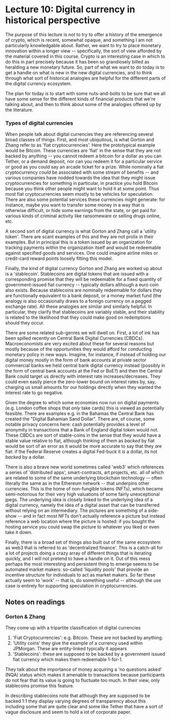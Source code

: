 # Lecture 10: Digital currency in historical perspective

The purpose of this lecture is *not* to try to offer a history of the emergence of crypto, which is recent, somewhat opaque, and something I am not particularly knowledgable about. Rather, we want to try to place monetary innovation within a longer view -- specifically, the sort of view afforded by the material covered in this course. Crypto is an interesting case in which to do this in part precisely because it has been so grandiosely billed as heralding a new monetary future. So, part of what we want to do today is to get a handle on what is new in the new digital currencies, and to think through what sort of historical analogies are helpful for the different parts of the digital currency ecosystem.

The plan for today is to start with some nuts-and-bolts to be sure that we all have some sense for the different kinds of financial products that we're talking about, and then to think about some of the analogies offered up by the literature.

### Types of digital currencies

When people talk about digital currencies they are referencing several broad classes of things. First, and most ubiquitous, is what Gorton and Zhang refer to as 'fiat cryptocurrencies'. Here the prototypical example would be Bitcoin. These currencies are 'fiat' in the sense that they are not backed by anything -- you cannot redeem a bitcoin for a dollar as you can Tether, or a demand deposit, nor can you redeem it for a particular service or good as you could say an arcade ticket for a prize. While nominally a fiat cryptocurrency *could* be associated with some stream of benefits -- and various companies have nodded towards the idea that they might issue cryptocurrencies for something in particular, in practice you hold Bitcoin because you think other people might want to hold it at some point. Thus most fiat cryptocurrencies seem mostly to be vehicles for speculation. There are also some potential services these currencies might generate: for instance, maybe you want to transfer some money in a way that is otherwise difficult, or hide some earnings from the state, or get paid for various kinds of criminal activity like ransomeware or selling drugs online, etc.

A second sort of digital currency is what Gorton and Zhang call a 'utility token'. There are scant examples of this and they are not prolix in their examples. But in principal this is a token issued by an organization for tracking payments within the organization itself and would be redeemable against specified goods and services. One could imagine airline miles or credit-card reward points loosely fitting this model.

Finally, the kind of digital currency Gorton and Zhang are worked up about is a 'stablecoin'. Stablecoins are digital tokens that are issued with a corresponding promise that they will be redeemable for a fixed quantity of government-issued fiat currency -- typically dollars although a euro coin also exists. Because stablecoins are nominally redeemable for dollars they are functionally equivalent to a bank deposit, or a money market fund (the analogy is also occasionally draws to a foreign currency on a pegged exchange rate). All these analogies are similar and similarly helpful. In particular, they clarify that stablecoins are variably stable, and their stability is related to the likelihood that they could make good on redemptions should they occur.

There are some related sub-genres we will dwell on. First, a lot of ink has been spilled recently on Central Bank Digital Currencies (CBDCs). Macroeconomists are very excited about these for several reasons but mostly because of the opportunities they would afford for conducting monetary policy in new ways. Imagine, for instance, if instead of holding our digital money mostly in the form of bank accounts at private sector commercial banks we held central bank digital currency instead (possibly in the form of central bank accounts at the Fed or BoE?) and then the Central Bank could target us directly with interest rate increases/decreases. They could even easily pierce the zero-lower bound on interest rates by, say, charging us small amounts for our holdings directly when they wanted the interest rate to go negative.

Given the degree to which some economies now run on digital payments (e.g. London coffee shops that *only* take cards) this is viewed as potentially feasible. There are examples e.g. in the Bahamas the Central Bank has created the "Digital Bahamian Sand Dollar". There are, of course, some notable privacy concerns here: cash potentially provides a level of anonymity in transactions that a Bank of England digital token would not. These CBDCs are sort of stable-coins in the sense that they would have a stable value relative to fiat, although thinking of them as *backed* by fiat would be sort of an error as it would be more accurate to say that they *are* fiat: if the Federal Reserve creates a digital Fed-buck it *is* a dollar, its not *backed* by a dollar.

There is also a brave new world sometimes called 'web3' which references a series of 'distributed apps', smart-contracts, art projects, etc. all of which are related to some of the same underlying blockchain technology -- often literally the same as in the Ethereum network -- that underpins other currencies. This is the home of non-fungible tokens (NFTs), which became semi-notorious for their very high valuations of some fairly unexceptional jpegs. The underlying idea is closely linked to the underlying idea of a digital currency, namely the idea of a digital asset that can be transferred without relying on an intermediary. The pictures are something of a side-show -- and in fact most NFTs don't actually reference a picture but instead reference a web location where the picture is hosted: if you bought the hosting service you could swap the picture to whatever you liked or even take it down.

Finally, there is a broad set of things also built out of the same ecosystem as web3 that is referred to as 'decentralized finance'. This is a catch-all for a lot of projects doing a crazy array of different things that is iterating quickly, and I will not pretend to have a handle on it. Out of this mess perhaps the most interesting and persistent thing to emerge seems to be automated market makers: so-called 'liquidity pools' that provide an incentive structure for individuals to act as market makers. So far these actually seem to 'work' -- that is, do something useful -- although the use case is entirely for supporting speculation in cryptocurrencies.

## Notes on readings

### Gorton & Zhang

They come up with a tripartite classification of digital currencies

1.  'Fiat Cryptocurrencies': e.g. Bitcoin. These are not backed by anything.
2.  'Utility coins' they give the example of a currency used within JPMorgan. These are entity-linked typically it appears
3.  'Stablecoins': these are supposed to be backed by a government issued fiat currency which makes them redeemable 1-for-1.

They talk about the importance of money acquiring a 'no questions asked' (NQA) status which makes it amenable to transactions because participants do not fear that its value is going to fluctuate too much. In their view, only stablecoins promise this feature.

In describing stablecoins note that although they are supposed to be backed 1:1 they display varying degrees of transparency about this including some that are quite clear and some like Tether that have a sort of vague disclosure and seem to hold a lot of corporate paper.
